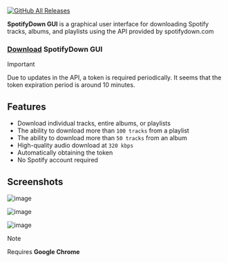 [![GitHub All Releases](https://img.shields.io/github/downloads/afkarxyz/SpotifyDown-GUI/total?style=for-the-badge)](https://github.com/afkarxyz/SpotifyDown-GUI/releases)

**SpotifyDown GUI** is a graphical user interface for downloading Spotify tracks, albums, and playlists using the API provided by spotifydown.com

### [Download](https://github.com/afkarxyz/SpotifyDown-GUI/releases/download/v1.4/SpotifyDown.exe) SpotifyDown GUI

> [!IMPORTANT]  
> Due to updates in the API, a token is required periodically. It seems that the token expiration period is around 10 minutes.

## Features

- Download individual tracks, entire albums, or playlists
- The ability to download more than `100 tracks` from a playlist  
- The ability to download more than `50 tracks` from an album
- High-quality audio download at `320 kbps`
- Automatically obtaining the token
- No Spotify account required
  
## Screenshots

![image](https://github.com/user-attachments/assets/ee4cfa39-5cad-42a3-aabf-566e33ec840c)

![image](https://github.com/user-attachments/assets/4a6b5572-af20-44fc-b2fd-c13ab0efd158)

![image](https://github.com/user-attachments/assets/aaf9cbf5-3740-4a09-a0bd-53623f4e839c)

> [!NOTE]
> Requires **Google Chrome**

